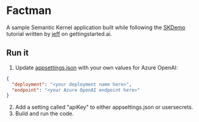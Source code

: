 # Factman
A sample Semantic Kernel application built while following the [SKDemo](https://www.gettingstarted.ai/using-semantic-kernel-add-ai-capabilities-to-csharp-app-microsoft-part-1/) tutorial written by [jeff](https://twitter.com/gswithai) on gettingstarted.ai.

## Run it
1. Update [appsettings.json](./appsettings.json) with your own values for Azure OpenAI:
```JSON
{
  "deployment": "<your deployment name here>",
  "endpoint": "<your Azure OpenAI endpoint here>"
}
```
2. Add a setting called "apiKey" to either appsettings.json or usersecrets.
1. Build and run the code.